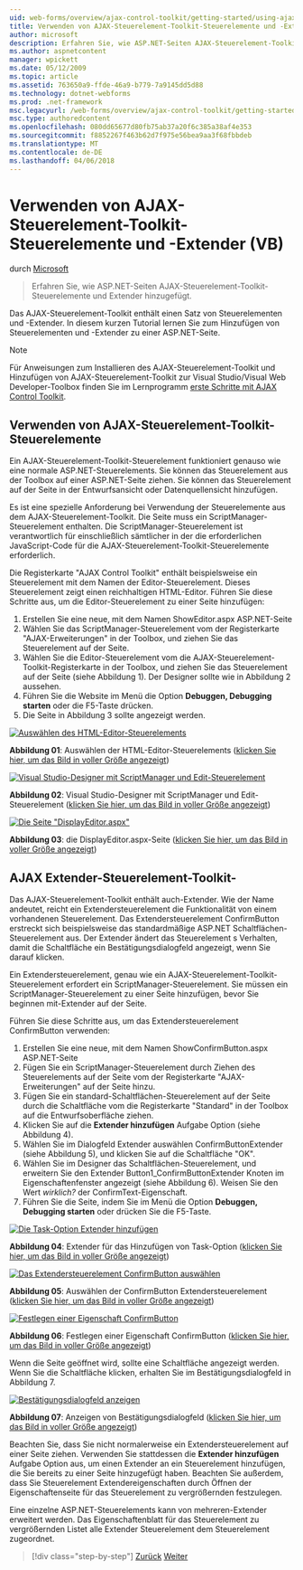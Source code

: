```yaml
---
uid: web-forms/overview/ajax-control-toolkit/getting-started/using-ajax-control-toolkit-controls-and-control-extenders-vb
title: Verwenden von AJAX-Steuerelement-Toolkit-Steuerelemente und -Extender (VB) | Microsoft Docs
author: microsoft
description: Erfahren Sie, wie ASP.NET-Seiten AJAX-Steuerelement-Toolkit-Steuerelemente und Extender hinzugefügt.
ms.author: aspnetcontent
manager: wpickett
ms.date: 05/12/2009
ms.topic: article
ms.assetid: 763650a9-ffde-46a9-b779-7a9145dd5d88
ms.technology: dotnet-webforms
ms.prod: .net-framework
msc.legacyurl: /web-forms/overview/ajax-control-toolkit/getting-started/using-ajax-control-toolkit-controls-and-control-extenders-vb
msc.type: authoredcontent
ms.openlocfilehash: 080dd65677d80fb75ab37a20f6c385a38af4e353
ms.sourcegitcommit: f8852267f463b62d7f975e56bea9aa3f68fbbdeb
ms.translationtype: MT
ms.contentlocale: de-DE
ms.lasthandoff: 04/06/2018
---
```

<a name="using-ajax-control-toolkit-controls-and-control-extenders-vb"></a>Verwenden von AJAX-Steuerelement-Toolkit-Steuerelemente und -Extender (VB)
====================
durch [Microsoft](https://github.com/microsoft)

> Erfahren Sie, wie ASP.NET-Seiten AJAX-Steuerelement-Toolkit-Steuerelemente und Extender hinzugefügt.


Das AJAX-Steuerelement-Toolkit enthält einen Satz von Steuerelementen und -Extender. In diesem kurzen Tutorial lernen Sie zum Hinzufügen von Steuerelementen und -Extender zu einer ASP.NET-Seite.

> [!NOTE] 
> 
> Für Anweisungen zum Installieren des AJAX-Steuerelement-Toolkit und Hinzufügen von AJAX-Steuerelement-Toolkit zur Visual Studio/Visual Web Developer-Toolbox finden Sie im Lernprogramm [erste Schritte mit AJAX Control Toolkit](get-started-with-the-ajax-control-toolkit-vb.md).


## <a name="using-ajax-control-toolkit-controls"></a>Verwenden von AJAX-Steuerelement-Toolkit-Steuerelemente

Ein AJAX-Steuerelement-Toolkit-Steuerelement funktioniert genauso wie eine normale ASP.NET-Steuerelements. Sie können das Steuerelement aus der Toolbox auf einer ASP.NET-Seite ziehen. Sie können das Steuerelement auf der Seite in der Entwurfsansicht oder Datenquellensicht hinzufügen.

Es ist eine spezielle Anforderung bei Verwendung der Steuerelemente aus dem AJAX-Steuerelement-Toolkit. Die Seite muss ein ScriptManager-Steuerelement enthalten. Die ScriptManager-Steuerelement ist verantwortlich für einschließlich sämtlicher in der die erforderlichen JavaScript-Code für die AJAX-Steuerelement-Toolkit-Steuerelemente erforderlich.

Die Registerkarte "AJAX Control Toolkit" enthält beispielsweise ein Steuerelement mit dem Namen der Editor-Steuerelement. Dieses Steuerelement zeigt einen reichhaltigen HTML-Editor. Führen Sie diese Schritte aus, um die Editor-Steuerelement zu einer Seite hinzufügen:

1. Erstellen Sie eine neue, mit dem Namen ShowEditor.aspx ASP.NET-Seite
2. Wählen Sie das ScriptManager-Steuerelement vom der Registerkarte "AJAX-Erweiterungen" in der Toolbox, und ziehen Sie das Steuerelement auf der Seite.
3. Wählen Sie die Editor-Steuerelement vom die AJAX-Steuerelement-Toolkit-Registerkarte in der Toolbox, und ziehen Sie das Steuerelement auf der Seite (siehe Abbildung 1). Der Designer sollte wie in Abbildung 2 aussehen.
4. Führen Sie die Website im Menü die Option **Debuggen, Debugging starten** oder die F5-Taste drücken.
5. Die Seite in Abbildung 3 sollte angezeigt werden.


[![Auswählen des HTML-Editor-Steuerelements](using-ajax-control-toolkit-controls-and-control-extenders-vb/_static/image1.jpg)](using-ajax-control-toolkit-controls-and-control-extenders-vb/_static/image1.png)

**Abbildung 01**: Auswählen der HTML-Editor-Steuerelements ([klicken Sie hier, um das Bild in voller Größe angezeigt](using-ajax-control-toolkit-controls-and-control-extenders-vb/_static/image2.png))


[![Visual Studio-Designer mit ScriptManager und Edit-Steuerelement](using-ajax-control-toolkit-controls-and-control-extenders-vb/_static/image2.jpg)](using-ajax-control-toolkit-controls-and-control-extenders-vb/_static/image3.png)

**Abbildung 02**: Visual Studio-Designer mit ScriptManager und Edit-Steuerelement ([klicken Sie hier, um das Bild in voller Größe angezeigt](using-ajax-control-toolkit-controls-and-control-extenders-vb/_static/image4.png))


[![Die Seite "DisplayEditor.aspx"](using-ajax-control-toolkit-controls-and-control-extenders-vb/_static/image3.jpg)](using-ajax-control-toolkit-controls-and-control-extenders-vb/_static/image5.png)

**Abbildung 03**: die DisplayEditor.aspx-Seite ([klicken Sie hier, um das Bild in voller Größe angezeigt](using-ajax-control-toolkit-controls-and-control-extenders-vb/_static/image6.png))


## <a name="using-ajax-control-toolkit-control-extenders"></a>AJAX Extender-Steuerelement-Toolkit-

Das AJAX-Steuerelement-Toolkit enthält auch-Extender. Wie der Name andeutet, reicht ein Extendersteuerelement die Funktionalität von einem vorhandenen Steuerelement. Das Extendersteuerelement ConfirmButton erstreckt sich beispielsweise das standardmäßige ASP.NET Schaltflächen-Steuerelement aus. Der Extender ändert das Steuerelement s Verhalten, damit die Schaltfläche ein Bestätigungsdialogfeld angezeigt, wenn Sie darauf klicken.

Ein Extendersteuerelement, genau wie ein AJAX-Steuerelement-Toolkit-Steuerelement erfordert ein ScriptManager-Steuerelement. Sie müssen ein ScriptManager-Steuerelement zu einer Seite hinzufügen, bevor Sie beginnen mit-Extender auf der Seite.

Führen Sie diese Schritte aus, um das Extendersteuerelement ConfirmButton verwenden:

1. Erstellen Sie eine neue, mit dem Namen ShowConfirmButton.aspx ASP.NET-Seite
2. Fügen Sie ein ScriptManager-Steuerelement durch Ziehen des Steuerelements auf der Seite vom der Registerkarte "AJAX-Erweiterungen" auf der Seite hinzu.
3. Fügen Sie ein standard-Schaltflächen-Steuerelement auf der Seite durch die Schaltfläche vom die Registerkarte "Standard" in der Toolbox auf die Entwurfsoberfläche ziehen.
4. Klicken Sie auf die **Extender hinzufügen** Aufgabe Option (siehe Abbildung 4).
5. Wählen Sie im Dialogfeld Extender auswählen ConfirmButtonExtender (siehe Abbildung 5), und klicken Sie auf die Schaltfläche "OK".
6. Wählen Sie im Designer das Schaltflächen-Steuerelement, und erweitern Sie den Extender Button1\_ConfirmButtonExtender Knoten im Eigenschaftenfenster angezeigt (siehe Abbildung 6). Weisen Sie den Wert *wirklich?* der ConfirmText-Eigenschaft.
7. Führen Sie die Seite, indem Sie im Menü die Option **Debuggen, Debugging starten** oder drücken Sie die F5-Taste.


[![Die Task-Option Extender hinzufügen](using-ajax-control-toolkit-controls-and-control-extenders-vb/_static/image4.jpg)](using-ajax-control-toolkit-controls-and-control-extenders-vb/_static/image7.png)

**Abbildung 04**: Extender für das Hinzufügen von Task-Option ([klicken Sie hier, um das Bild in voller Größe angezeigt](using-ajax-control-toolkit-controls-and-control-extenders-vb/_static/image8.png))


[![Das Extendersteuerelement ConfirmButton auswählen](using-ajax-control-toolkit-controls-and-control-extenders-vb/_static/image5.jpg)](using-ajax-control-toolkit-controls-and-control-extenders-vb/_static/image9.png)

**Abbildung 05**: Auswählen der ConfirmButton Extendersteuerelement ([klicken Sie hier, um das Bild in voller Größe angezeigt](using-ajax-control-toolkit-controls-and-control-extenders-vb/_static/image10.png))


[![Festlegen einer Eigenschaft ConfirmButton](using-ajax-control-toolkit-controls-and-control-extenders-vb/_static/image6.jpg)](using-ajax-control-toolkit-controls-and-control-extenders-vb/_static/image11.png)

**Abbildung 06**: Festlegen einer Eigenschaft ConfirmButton ([klicken Sie hier, um das Bild in voller Größe angezeigt](using-ajax-control-toolkit-controls-and-control-extenders-vb/_static/image12.png))


Wenn die Seite geöffnet wird, sollte eine Schaltfläche angezeigt werden. Wenn Sie die Schaltfläche klicken, erhalten Sie im Bestätigungsdialogfeld in Abbildung 7.


[![Bestätigungsdialogfeld anzeigen](using-ajax-control-toolkit-controls-and-control-extenders-vb/_static/image7.jpg)](using-ajax-control-toolkit-controls-and-control-extenders-vb/_static/image13.png)

**Abbildung 07**: Anzeigen von Bestätigungsdialogfeld ([klicken Sie hier, um das Bild in voller Größe angezeigt](using-ajax-control-toolkit-controls-and-control-extenders-vb/_static/image14.png))


Beachten Sie, dass Sie nicht normalerweise ein Extendersteuerelement auf einer Seite ziehen. Verwenden Sie stattdessen die **Extender hinzufügen** Aufgabe Option aus, um einen Extender an ein Steuerelement hinzufügen, die Sie bereits zu einer Seite hinzugefügt haben. Beachten Sie außerdem, dass Sie Steuerelement Extendereigenschaften durch Öffnen der Eigenschaftenseite für das Steuerelement zu vergrößernden festzulegen.

Eine einzelne ASP.NET-Steuerelements kann von mehreren-Extender erweitert werden. Das Eigenschaftenblatt für das Steuerelement zu vergrößernden Listet alle Extender Steuerelement dem Steuerelement zugeordnet.

> [!div class="step-by-step"]
> [Zurück](get-started-with-the-ajax-control-toolkit-vb.md)
> [Weiter](creating-a-custom-ajax-control-toolkit-control-extender-vb.md)
